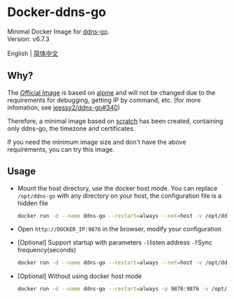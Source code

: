 # Docker-ddns-go

Minimal Docker Image for [ddns-go](https://github.com/jeessy2/ddns-go).  
Version: v6.7.3

English | [简体中文](https://github.com/WaterLemons2k/Docker-ddns-go/blob/main/README.zh-CN.md)

## Why?

The [Official Image](https://hub.docker.com/r/jeessy/ddns-go) is based on [alpine](https://hub.docker.com/_/alpine) and will not be changed due to the requirements for debugging, getting IP by command, etc. (for more infomation, see [jeessy2/ddns-go#340](https://github.com/jeessy2/ddns-go/pull/340))

Therefore, a minimal image based on [scratch](https://hub.docker.com/_/scratch) has been created, containing only ddns-go, the timezone and certificates.

If you need the minimum image size and don't have the above requirements, you can try this image.

## Usage

- Mount the host directory, use the docker host mode. You can replace `/opt/ddns-go` with any directory on your host, the configuration file is a hidden file

  ```bash
  docker run -d --name ddns-go --restart=always --net=host -v /opt/ddns-go:/root waterlemons2k/ddns-go
  ```

- Open `http://DOCKER_IP:9876` in the browser, modify your configuration

- [Optional] Support startup with parameters `-l`listen address `-f`Sync frequency(seconds)

  ```bash
  docker run -d --name ddns-go --restart=always --net=host -v /opt/ddns-go:/root waterlemons2k/ddns-go -l :9877 -f 600
  ```

- [Optional] Without using docker host mode

  ```bash
  docker run -d --name ddns-go --restart=always -p 9876:9876 -v /opt/ddns-go:/root waterlemons2k/ddns-go
  ```
